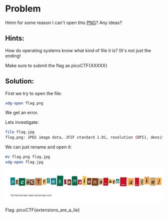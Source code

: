 # Problem
Hmm for some reason I can't open this [PNG](https://2018shell1.picoctf.com/static/b96c236db4c32ed47e9958c7e461b3c4/flag.png)? Any ideas?


## Hints:
How do operating systems know what kind of file it is? (It's not just the ending!

Make sure to submit the flag as picoCTF{XXXXX}

## Solution:

First we try to open the file:
```bash
xdg-open flag.png
```

We get an error.

Lets investigate:
```bash
file flag.jpg
flag.png: JPEG image data, JFIF standard 1.01, resolution (DPI), density 75x75, segment length 16, baseline, precision 8, 909x190, frames 3
```

We can just rename and open it:
```bash
mv flag.png flag.jpg
xdg-open flag.jpg
```

![alt text](./flag.png)

Flag: picoCTF{extensions_are_a_lie}
